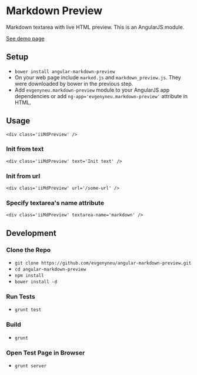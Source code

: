 # Markdown Preview

Markdown textarea with live HTML preview. This is an AngularJS module. 

[See demo page](http://plnkr.co/DNUSfXduAlEoLiw5DbtB)

## Setup

* `bower install angular-markdown-preview`
* On your web page include `marked.js` and `markdown_preview.js`. They were downloaded by bower in the previous step.
* Add `evgenyneu.markdown-preview` module to your AngularJS app dependencies or add `ng-app='evgenyneu.markdown-preview'` attribute in HTML.

## Usage

    <div class='iiMdPreview' />

### Init from text

    <div class='iiMdPreview' text='Init text' />

### Init from url

    <div class='iiMdPreview' url='/some-url' />
    
### Specify textarea's name attribute

    <div class='iiMdPreview' textarea-name='markdown' />

## Development

### Clone the Repo

* `git clone https://github.com/evgenyneu/angular-markdown-preview.git`
* `cd angular-markdown-preview`
* `npm install`
* `bower install -d`

### Run Tests

* `grunt test`

### Build

* `grunt`

### Open Test Page in Browser

* `grunt server`
